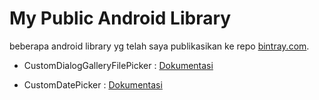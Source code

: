 # My Public Android Library

beberapa android library yg telah saya publikasikan ke repo [bintray.com](https://bintray.com/renosyah).


* CustomDialogGalleryFilePicker : [Dokumentasi](https://github.com/renosyah/MyPublicAndroidLib/tree/master/CustomDialogGalleryFilePicker)


* CustomDatePicker : [Dokumentasi](https://github.com/renosyah/MyPublicAndroidLib/tree/master/CustomDatePicker)
